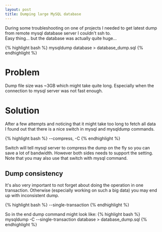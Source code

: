 ```yaml
---
layout: post
title: Dumping large MySQL database
---
```


During some troubleshooting on one of projects I needed to get latest dump from remote mysql database server I couldn't ssh to.  
Easy thing... but the database was actually quite huge...

{% highlight bash %}
mysqldump database > database_dump.sql
{% endhighlight %}

# Problem

Dump file size was ~3GB which might take quite long. Especially when the connection to mysql server was not fast enough.  

# Solution

After a few attempts and noticing that it might take too long to fetch all data I found out that there is a nice switch in mysql and mysqldump commands.

{% highlight bash %}
--compress, -C
{% endhighlight %}

Switch will tell mysql server to compress the dump on the fly so you can save a lot of bandwidth. However both sides needs to support the setting.
Note that you may also use that switch with mysql command.

## Dump consistency
It's also very important to not forget about doing the operation in one transaction. Otherwise (especially working on such a big data) you may end up with inconsistent dump.

{% highlight bash %}
--single-transaction
{% endhighlight %}


So in the end dump command might look like:
{% highlight bash %}
mysqldump -C --single-transaction database > database_dump.sql
{% endhighlight %}

